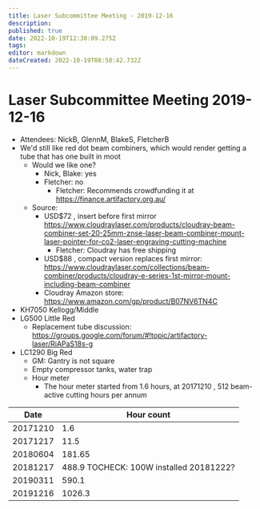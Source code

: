 ```yaml
---
title: Laser Subcommittee Meeting - 2019-12-16
description: 
published: true
date: 2022-10-19T12:30:09.275Z
tags: 
editor: markdown
dateCreated: 2022-10-19T08:58:42.732Z
---
```


# Laser Subcommittee Meeting 2019-12-16

-   Attendees: NickB, GlennM, BlakeS, FletcherB
-   We'd still like red dot beam combiners, which would render getting a tube that has one built in moot
    -   Would we like one?
        -   Nick, Blake: yes
        -   Fletcher: no
            -   Fletcher: Recommends crowdfunding it at <https://finance.artifactory.org.au/>
    -   Source:
        -   USD\$72 , insert before first mirror <https://www.cloudraylaser.com/products/cloudray-beam-combiner-set-20-25mm-znse-laser-beam-combiner-mount-laser-pointer-for-co2-laser-engraving-cutting-machine>
            -   Fletcher: Cloudray has free shipping
        -   USD\$88 , compact version replaces first mirror: <https://www.cloudraylaser.com/collections/beam-combiner/products/cloudray-e-series-1st-mirror-mount-including-beam-combiner>
        -   Cloudray Amazon store: <https://www.amazon.com/gp/product/B07NV6TN4C>
-   KH7050 Kellogg/Middle
-   LG500 Little Red
    -   Replacement tube discussion: <https://groups.google.com/forum/#!topic/artifactory-laser/RiAPaS18s-g>
-   LC1290 Big Red
    -   GM: Gantry is not square
    -   Empty compressor tanks, water trap
    -   Hour meter
        -   The hour meter started from 1.6 hours, at 20171210 , 512 beam-active cutting hours per annum

| Date     | Hour count                              |
|----------|-----------------------------------------|
| 20171210 | 1.6                                     |
| 20171217 | 11.5                                    |
| 20180604 | 181.65                                  |
| 20181217 | 488.9 TOCHECK: 100W installed 20181222? |
| 20190311 | 590.1                                   |
| 20191216 | 1026.3                                  |
